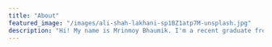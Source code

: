 ```yaml
---
title: "About"
featured_image: "/images/ali-shah-lakhani-sp1BZ1atp7M-unsplash.jpg"
description: "Hi! My name is Mrinmoy Bhaumik. I'm a recent graduate from Southern Methodist University's Data Science Master's Program. This portfolio contains a few projects I have worked on recently and I hope to add more as I progress in my data science journey."
---
```

